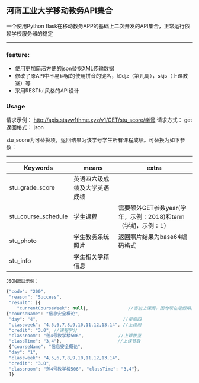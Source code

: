 ## 河南工业大学移动教务API集合
一个使用Python flask在移动教务APP的基础上二次开发的API集合，正常运行依赖学校服务器的稳定
****

### feature:
* 使用更加简洁方便的json替换XML传输数据
* 修改了原API中不易理解的使用拼音的键名，如djz（第几周），skjs（上课教室）等
* 采用RESTful风格的API设计

### Usage
请求示例：
	http://apis.stayw1thme.xyz/v1/GET/stu_score/学号
请求方式：
	get
返回格式：
	json

stu_score为可替换项，返回结果为该学号学生所有课程成绩。可替换为如下参数：

****

|Keywords|means|extra|
|----|----|----|
|stu_grade_score|英语四六级成绩及大学英语成绩| |
|stu_course_schedule|学生课程|需要额外GET参数year(学年，示例：2018)和term（学期，示例：1）|
|stu_photo|学生教务系统照片|返回照片结果为base64编码格式| |
|stu_info|学生相关学籍信息| |

	JSON返回示例：
```javascript
{"code": "200",
 "reason": "Success", 
 "result": [{
 	"currentCourseWeek": null},               //当前上课周，因为现在是假期，所以为空。
{"courseName": "信息安全概论",
 "day": "4",                                //星期四
 "classweek": "4,5,6,7,8,9,10,11,12,13,14", //上课周
 "credit": "3.0", //课程学分
 "classroom": "莲4号教学楼506",             //上课教室
 "classTime": "3,4"},                     //上课节数
 {"courseName": "信息安全概论",
 "day": "1",
 "classweek": "4,5,6,7,8,9,10,11,12,13,14", 
 "credit": "3.0",
 "classroom": "莲4号教学楼506", "classTime": "3,4"},
 ]}


```
